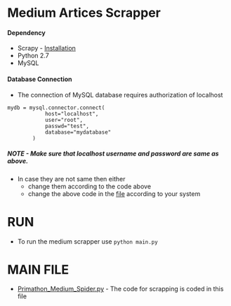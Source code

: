 # Medium Artices Scrapper

#### Dependency

* Scrapy - [Installation](https://doc.scrapy.org/en/latest/intro/install.html) 
* Python 2.7
* MySQL

#### Database Connection

* The connection of MySQL database requires authorization of localhost
```
mydb = mysql.connector.connect(
            host="localhost",
            user="root",
            passwd="test",
            database="mydatabase"
        )
```
##### NOTE - Make sure that localhost username and password are same as above. 
* In case they are not same then either 
  - change them according to the code above  
  - change the above code in the [file](https://github.com/khan0604/Medium-Scraping/blob/master/Primathon_Medium/spiders/Primathon_Medium_Spider.py) according to your system 
  
# RUN
* To run the medium scrapper use 
``` python main.py ```

# MAIN FILE
* [Primathon_Medium_Spider.py](https://github.com/khan0604/Medium-Scraping/blob/master/Primathon_Medium/spiders/Primathon_Medium_Spider.py) - The code for scrapping is coded in this file
